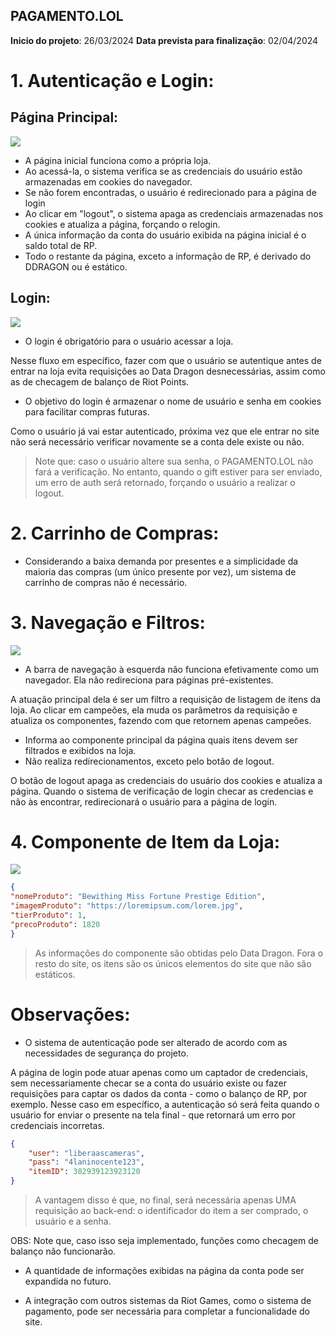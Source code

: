 
## PAGAMENTO.LOL
**Inicio do projeto**: 26/03/2024
**Data prevista para finalização**: 02/04/2024
  
# 1. Autenticação e Login:

## Página Principal:
![](https://i.imgur.com/OJubLwj.jpeg)

- A página inicial funciona como a própria loja.
- Ao acessá-la, o sistema verifica se as credenciais do usuário estão armazenadas em cookies do navegador.
- Se não forem encontradas, o usuário é redirecionado para a página de login
- Ao clicar em "logout", o sistema apaga as credenciais armazenadas nos cookies e atualiza a página, forçando o relogin.
- A única informação da conta do usuário exibida na página inicial é o saldo total de RP.
- Todo o restante da página, exceto a informação de RP, é derivado do DDRAGON ou é estático.


## Login:
![](https://i.imgur.com/sC63uTV.jpeg)
- O login é obrigatório para o usuário acessar a loja.

Nesse fluxo em específico, fazer com que o usuário se autentique antes de entrar na loja evita requisições ao Data Dragon desnecessárias, assim como as de checagem de balanço de Riot Points. 

- O objetivo do login é armazenar o nome de usuário e senha em cookies para facilitar compras futuras.

 Como o usuário já vai estar autenticado, próxima vez que ele entrar no site não será necessário verificar novamente se a conta dele existe ou não. 

> Note que: caso o usuário altere sua senha, o PAGAMENTO.LOL não fará a verificação. No entanto, quando o gift estiver para ser enviado, um erro de auth será retornado, forçando o usuário a realizar o logout.
  

# 2. Carrinho de Compras:
- Considerando a baixa demanda por presentes e a simplicidade da maioria das compras (um único presente por vez), um sistema de carrinho de compras não é necessário.
  
  

# 3. Navegação e Filtros:
![](https://i.imgur.com/HQAM3VJ.jpeg)
- A barra de navegação à esquerda não funciona efetivamente como um navegador. Ela não redireciona para páginas pré-existentes.

A atuação principal dela é ser um filtro a requisição de listagem de itens da loja. Ao clicar em campeões, ela muda os parâmetros da requisição e atualiza os componentes, fazendo com que retornem apenas campeões.

- Informa ao componente principal da página quais itens devem ser filtrados e exibidos na loja.
- Não realiza redirecionamentos, exceto pelo botão de logout.

O botão de logout apaga as credenciais do usuário dos cookies e atualiza a página. Quando o sistema de verificação de login checar as credencias e não às encontrar, redirecionará o usuário para a página de login.

  

# 4. Componente de Item da Loja:
![](https://i.imgur.com/gyBIVQz.png)
```json
{
"nomeProduto": "Bewithing Miss Fortune Prestige Edition",
"imagemProduto": "https://loremipsum.com/lorem.jpg",
"tierProduto": 1,
"precoProduto": 1820
}
```  
> As informações do componente são obtidas pelo Data Dragon. Fora o resto do site, os itens são os únicos elementos do site que não são estáticos.  

# Observações: 

  

- O sistema de autenticação pode ser alterado de acordo com as necessidades de segurança do projeto.

A página de login pode atuar apenas como um captador de credenciais, sem necessariamente checar se a conta do usuário existe ou fazer requisições para captar os dados da conta - como o balanço de RP, por exemplo. Nesse caso em específico, a autenticação só será feita quando o usuário for enviar o presente na tela final - que retornará um erro por credenciais incorretas.
```json
{
	"user": "liberaascameras",
    "pass": "4laninocente123",
    "itemID": 382939123923120
}
```
> A vantagem disso é que, no final, será necessária apenas UMA requisição ao back-end: o identificador do item a ser comprado, o usuário e a senha.

OBS: Note que, caso isso seja implementado, funções como checagem de balanço não funcionarão.

- A quantidade de informações exibidas na página da conta pode ser expandida no futuro.

- A integração com outros sistemas da Riot Games, como o sistema de pagamento, pode ser necessária para completar a funcionalidade do site.
